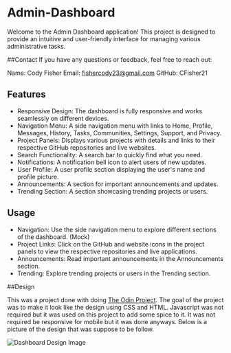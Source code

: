 # Admin-Dashboard
Welcome to the Admin Dashboard application! This project is designed to provide an intuitive and user-friendly interface for managing various administrative tasks.

##Contact
If you have any questions or feedback, feel free to reach out:

Name: Cody Fisher
Email: fishercody23@gmail.com
GitHub: CFisher21

## Features

- Responsive Design: The dashboard is fully responsive and works seamlessly on different devices.
- Navigation Menu: A side navigation menu with links to Home, Profile, Messages, History, Tasks, Communities, Settings, Support, and Privacy.
- Project Panels: Displays various projects with details and links to their respective GitHub repositories and live websites.
- Search Functionality: A search bar to quickly find what you need.
- Notifications: A notification bell icon to alert users of new updates.
- User Profile: A user profile section displaying the user's name and profile picture.
- Announcements: A section for important announcements and updates.
- Trending Section: A section showcasing trending projects or users.

## Usage

- Navigation: Use the side navigation menu to explore different sections of the dashboard. (Mock)
- Project Links: Click on the GitHub and website icons in the project panels to view the respective repositories and live applications.
- Announcements: Read important announcements in the Announcements section.
- Trending: Explore trending projects or users in the Trending section.

##Design 

This was a project done with doing [The Odin Project](https://www.theodinproject.com). The goal of the project was to make it look like the design using CSS and HTML. Javascript was not required but it was used on this project to add some spice to it. It was not required be responsive for mobile but it was done anyways. 
Below is a picture of the design that was suppose to be follow. 

![Dashboard Design Image](https://cdn.statically.io/gh/TheOdinProject/curriculum/43cc6ab69fdfbef40d431a65677d2144668930ac/intermediate_html_css/grid/project_admin_dashboard/imgs/dashboard-project.png)
